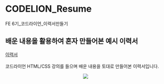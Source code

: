 # CODELION_Resume
FE 6기_코드라이언_이력서만들기

## 배운 내용을 활용하여 혼자 만들어본 예시 이력서
[이력서](https://codesandbox.io/s/iryeogseo-mandeulgi-forked-dcg2nz)
<br>
<br>
코드라이언 HTML/CSS 강의를 들으며 배운 내용을 토대로 만들어본 이력서입니다.
<br>
<p align = center>
  <img src='https://github.com/KIMGEUNDU/CODELION_Resume/assets/126174401/dfc6f13d-7913-4b81-837e-021c46e3dc28'>
</p>

